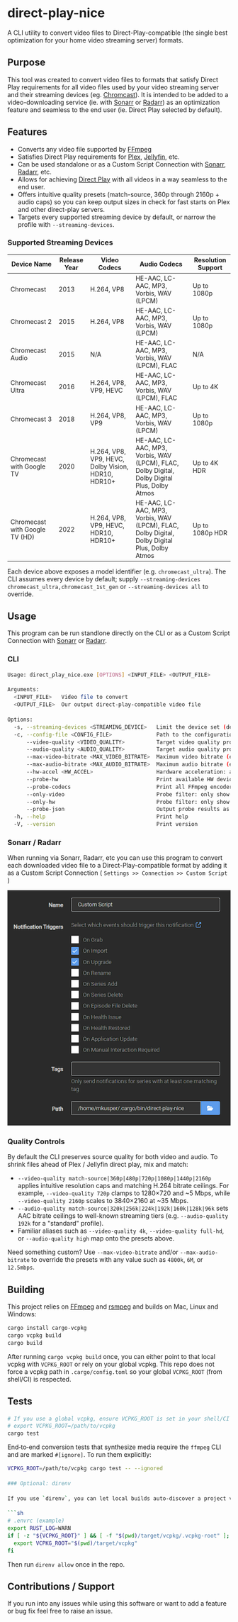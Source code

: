 # direct-play-nice

A CLI utility to convert video files to Direct-Play-compatible (the single best
optimization for your home video streaming server) formats.

## Purpose

This tool was created to convert video files to formats that satisfy Direct Play
requirements for all video files used by your video streaming server and their
streaming devices (eg.
[Chromcast](https://developers.google.com/cast/docs/media)). It is intended to
be added to a video-downloading service (ie. with
[Sonarr](https://wiki.servarr.com/sonarr/custom-scripts) or
[Radarr](https://wiki.servarr.com/radarr/custom-scripts)) as an optimization
feature and seamless to the end user (ie. Direct Play selected by default).

## Features

- Converts any video file supported by [FFmpeg](https://www.ffmpeg.org/)
- Satisfies Direct Play requirements for [Plex](https://www.plex.tv/),
  [Jellyfin](https://jellyfin.org/), etc.
- Can be used standalone or as a Custom Script Connection with
  [Sonarr](https://wiki.servarr.com/sonarr/custom-scripts),
  [Radarr](https://wiki.servarr.com/radarr/custom-scripts), etc.
- Allows for achieving
  [Direct Play](https://support.plex.tv/articles/200250387-streaming-media-direct-play-and-direct-stream/)
  with all videos in a way seamless to the end user.
- Offers intuitive quality presets (match-source, 360p through 2160p + audio
  caps) so you can keep output sizes in check for fast starts on Plex and other
  direct-play servers.
- Targets every supported streaming device by default, or narrow the profile
  with `--streaming-devices`.

### Supported Streaming Devices

| Device Name                    | Release Year | Video Codecs                                       | Audio Codecs                                                                                  | Resolution Support |
| ------------------------------ | ------------ | -------------------------------------------------- | --------------------------------------------------------------------------------------------- | ------------------ |
| Chromecast                     | 2013         | H.264, VP8                                         | HE-AAC, LC-AAC, MP3, Vorbis, WAV (LPCM)                                                       | Up to 1080p        |
| Chromecast 2                   | 2015         | H.264, VP8                                         | HE-AAC, LC-AAC, MP3, Vorbis, WAV (LPCM)                                                       | Up to 1080p        |
| Chromecast Audio               | 2015         | N/A                                                | HE-AAC, LC-AAC, MP3, Vorbis, WAV (LPCM), FLAC                                                 | N/A                |
| Chromecast Ultra               | 2016         | H.264, VP8, VP9, HEVC                              | HE-AAC, LC-AAC, MP3, Vorbis, WAV (LPCM), FLAC                                                 | Up to 4K           |
| Chromecast 3                   | 2018         | H.264, VP8, VP9                                    | HE-AAC, LC-AAC, MP3, Vorbis, WAV (LPCM)                                                       | Up to 1080p        |
| Chromecast with Google TV      | 2020         | H.264, VP8, VP9, HEVC, Dolby Vision, HDR10, HDR10+ | HE-AAC, LC-AAC, MP3, Vorbis, WAV (LPCM), FLAC, Dolby Digital, Dolby Digital Plus, Dolby Atmos | Up to 4K HDR       |
| Chromecast with Google TV (HD) | 2022         | H.264, VP8, VP9, HEVC, HDR10, HDR10+               | HE-AAC, LC-AAC, MP3, Vorbis, WAV (LPCM), FLAC, Dolby Digital, Dolby Digital Plus, Dolby Atmos | Up to 1080p HDR    |

Each device above exposes a model identifier (e.g. `chromecast_ultra`). The CLI
assumes every device by default; supply
`--streaming-devices chromecast_ultra,chromecast_1st_gen` or
`--streaming-devices all` to override.

## Usage

This program can be run standlone directly on the CLI or as a Custom Script
Connection with [Sonarr](https://wiki.servarr.com/sonarr/custom-scripts) or
[Radarr](https://wiki.servarr.com/radarr/custom-scripts).

### CLI

```bash
Usage: direct_play_nice.exe [OPTIONS] <INPUT_FILE> <OUTPUT_FILE>

Arguments:
  <INPUT_FILE>   Video file to convert
  <OUTPUT_FILE>  Our output direct-play-compatible video file

Options:
  -s, --streaming-devices <STREAMING_DEVICE>   Limit the device set (default: all supported)
  -c, --config-file <CONFIG_FILE>              Path to the configuration file
      --video-quality <VIDEO_QUALITY>          Target video quality profile (defaults to match the source) [default: match-source] [possible values: match-source, 360p, 480p, 720p, 1080p, 1440p, 2160p]
      --audio-quality <AUDIO_QUALITY>          Target audio quality profile (defaults to match the source) [default: match-source] [possible values: match-source, 320k, 256k, 224k, 192k, 160k, 128k, 96k]
      --max-video-bitrate <MAX_VIDEO_BITRATE>  Maximum video bitrate (e.g. 8M, 4800k, 5.5mbps)
      --max-audio-bitrate <MAX_AUDIO_BITRATE>  Maximum audio bitrate (e.g. 320k, 0.2M)
      --hw-accel <HW_ACCEL>                    Hardware acceleration: auto|none|nvenc|vaapi|qsv|videotoolbox|amf (default: auto)
      --probe-hw                               Print available HW devices/encoders and exit
      --probe-codecs                           Print all FFmpeg encoders/decoders and exit
      --only-video                             Probe filter: only show video codecs
      --only-hw                                Probe filter: only show hardware-capable codecs
      --probe-json                             Output probe results as JSON
  -h, --help                                   Print help
  -V, --version                                Print version
```

### Sonarr / Radarr

When running via Sonarr, Radarr, etc you can use this program to convert each
downloaded video file to a Direct-Play-compatible format by adding it as a
Custom Script Connection ( `Settings >> Connection >> Custom Script` )

![Running as a custom script in Sonarr](media/readme/sonarr-add-custom-script.png)

### Quality Controls

By default the CLI preserves source quality for both video and audio. To shrink
files ahead of Plex / Jellyfin direct play, mix and match:

- `--video-quality match-source|360p|480p|720p|1080p|1440p|2160p` applies
  intuitive resolution caps and matching H.264 bitrate ceilings. For example,
  `--video-quality 720p` clamps to 1280×720 and ~5 Mbps, while
  `--video-quality 2160p` scales to 3840×2160 at ~35 Mbps.
- `--audio-quality match-source|320k|256k|224k|192k|160k|128k|96k` sets AAC
  bitrate ceilings to well-known streaming tiers (e.g. `--audio-quality 192k`
  for a "standard" profile).
- Familiar aliases such as `--video-quality 4k`, `--video-quality full-hd`, or
  `--audio-quality high` map onto the presets above.

Need something custom? Use `--max-video-bitrate` and/or `--max-audio-bitrate` to
override the presets with any value such as `4800k`, `6M`, or `12.5mbps`.

## Building

This project relies on [FFmpeg](https://www.ffmpeg.org/) and
[rsmpeg](https://github.com/larksuite/rsmpeg) and builds on Mac, Linux and
Windows:

```bash
cargo install cargo-vcpkg
cargo vcpkg build
cargo build
```

After running `cargo vcpkg build` once, you can either point to that local vcpkg
with `VCPKG_ROOT` or rely on your global vcpkg. This repo does not force a vcpkg
path in `.cargo/config.toml` so your global `VCPKG_ROOT` (from shell/CI) is
respected.

## Tests

```bash
# If you use a global vcpkg, ensure VCPKG_ROOT is set in your shell/CI
# export VCPKG_ROOT=/path/to/vcpkg
cargo test
```

End‑to‑end conversion tests that synthesize media require the `ffmpeg` CLI and
are marked `#[ignore]`. To run them explicitly:

````bash
VCPKG_ROOT=/path/to/vcpkg cargo test -- --ignored

### Optional: direnv

If you use `direnv`, you can let local builds auto‑discover a project vcpkg checkout:

```sh
# .envrc (example)
export RUST_LOG=WARN
if [ -z "${VCPKG_ROOT}" ] && [ -f "$(pwd)/target/vcpkg/.vcpkg-root" ]; then
  export VCPKG_ROOT="$(pwd)/target/vcpkg"
fi
````

Then run `direnv allow` once in the repo.

## Contributions / Support

If you run into any issues while using this software or want to add a feature or
bug fix feel free to raise an issue.
